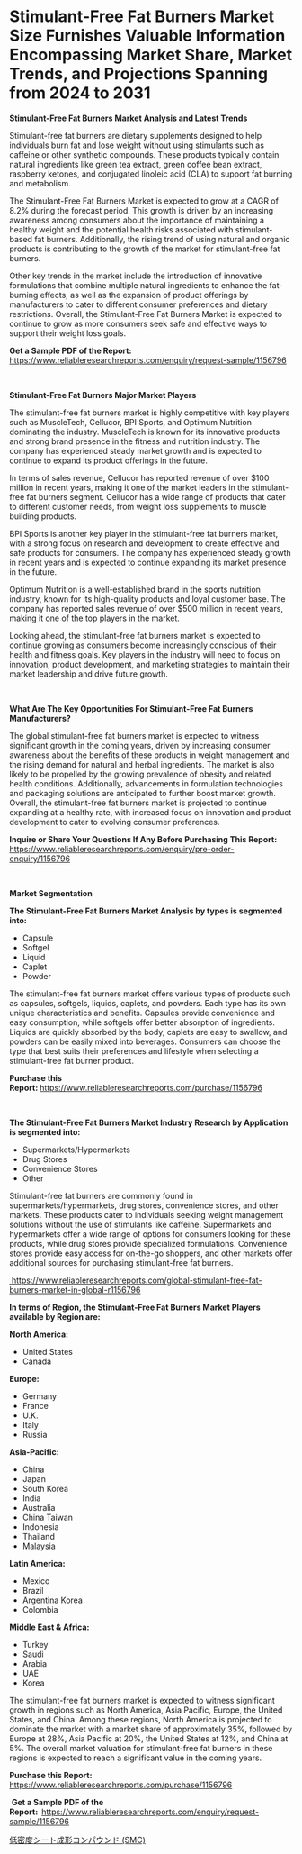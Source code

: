 <p><h1>Stimulant-Free Fat Burners Market Size Furnishes Valuable Information Encompassing Market Share, Market Trends, and Projections Spanning from 2024 to 2031</h1></p><p><strong>Stimulant-Free Fat Burners Market Analysis and Latest Trends</strong></p>
<p><p>Stimulant-free fat burners are dietary supplements designed to help individuals burn fat and lose weight without using stimulants such as caffeine or other synthetic compounds. These products typically contain natural ingredients like green tea extract, green coffee bean extract, raspberry ketones, and conjugated linoleic acid (CLA) to support fat burning and metabolism.</p><p>The Stimulant-Free Fat Burners Market is expected to grow at a CAGR of 8.2% during the forecast period. This growth is driven by an increasing awareness among consumers about the importance of maintaining a healthy weight and the potential health risks associated with stimulant-based fat burners. Additionally, the rising trend of using natural and organic products is contributing to the growth of the market for stimulant-free fat burners.</p><p>Other key trends in the market include the introduction of innovative formulations that combine multiple natural ingredients to enhance the fat-burning effects, as well as the expansion of product offerings by manufacturers to cater to different consumer preferences and dietary restrictions. Overall, the Stimulant-Free Fat Burners Market is expected to continue to grow as more consumers seek safe and effective ways to support their weight loss goals.</p></p>
<p><strong>Get a Sample PDF of the Report:&nbsp;</strong> <a href="https://www.reliableresearchreports.com/enquiry/request-sample/1156796">https://www.reliableresearchreports.com/enquiry/request-sample/1156796</a></p>
<p>&nbsp;</p>
<p><strong>Stimulant-Free Fat Burners Major Market Players</strong></p>
<p><p>The stimulant-free fat burners market is highly competitive with key players such as MuscleTech, Cellucor, BPI Sports, and Optimum Nutrition dominating the industry. MuscleTech is known for its innovative products and strong brand presence in the fitness and nutrition industry. The company has experienced steady market growth and is expected to continue to expand its product offerings in the future.</p><p>In terms of sales revenue, Cellucor has reported revenue of over $100 million in recent years, making it one of the market leaders in the stimulant-free fat burners segment. Cellucor has a wide range of products that cater to different customer needs, from weight loss supplements to muscle building products.</p><p>BPI Sports is another key player in the stimulant-free fat burners market, with a strong focus on research and development to create effective and safe products for consumers. The company has experienced steady growth in recent years and is expected to continue expanding its market presence in the future.</p><p>Optimum Nutrition is a well-established brand in the sports nutrition industry, known for its high-quality products and loyal customer base. The company has reported sales revenue of over $500 million in recent years, making it one of the top players in the market.</p><p>Looking ahead, the stimulant-free fat burners market is expected to continue growing as consumers become increasingly conscious of their health and fitness goals. Key players in the industry will need to focus on innovation, product development, and marketing strategies to maintain their market leadership and drive future growth.</p></p>
<p>&nbsp;</p>
<p><strong>What Are The Key Opportunities For Stimulant-Free Fat Burners Manufacturers?</strong></p>
<p><p>The global stimulant-free fat burners market is expected to witness significant growth in the coming years, driven by increasing consumer awareness about the benefits of these products in weight management and the rising demand for natural and herbal ingredients. The market is also likely to be propelled by the growing prevalence of obesity and related health conditions. Additionally, advancements in formulation technologies and packaging solutions are anticipated to further boost market growth. Overall, the stimulant-free fat burners market is projected to continue expanding at a healthy rate, with increased focus on innovation and product development to cater to evolving consumer preferences.</p></p>
<p><strong>Inquire or Share Your Questions If Any Before Purchasing This Report:</strong> <a href="https://www.reliableresearchreports.com/enquiry/pre-order-enquiry/1156796">https://www.reliableresearchreports.com/enquiry/pre-order-enquiry/1156796</a></p>
<p>&nbsp;</p>
<p><strong>Market Segmentation</strong></p>
<p><strong>The Stimulant-Free Fat Burners Market Analysis by types is segmented into:</strong></p>
<p><ul><li>Capsule</li><li>Softgel</li><li>Liquid</li><li>Caplet</li><li>Powder</li></ul></p>
<p><p>The stimulant-free fat burners market offers various types of products such as capsules, softgels, liquids, caplets, and powders. Each type has its own unique characteristics and benefits. Capsules provide convenience and easy consumption, while softgels offer better absorption of ingredients. Liquids are quickly absorbed by the body, caplets are easy to swallow, and powders can be easily mixed into beverages. Consumers can choose the type that best suits their preferences and lifestyle when selecting a stimulant-free fat burner product.</p></p>
<p><strong>Purchase this Report:&nbsp;</strong><a href="https://www.reliableresearchreports.com/purchase/1156796">https://www.reliableresearchreports.com/purchase/1156796</a></p>
<p>&nbsp;</p>
<p><strong>The Stimulant-Free Fat Burners Market Industry Research by Application is segmented into:</strong></p>
<p><ul><li>Supermarkets/Hypermarkets</li><li>Drug Stores</li><li>Convenience Stores</li><li>Other</li></ul></p>
<p><p>Stimulant-free fat burners are commonly found in supermarkets/hypermarkets, drug stores, convenience stores, and other markets. These products cater to individuals seeking weight management solutions without the use of stimulants like caffeine. Supermarkets and hypermarkets offer a wide range of options for consumers looking for these products, while drug stores provide specialized formulations. Convenience stores provide easy access for on-the-go shoppers, and other markets offer additional sources for purchasing stimulant-free fat burners.</p></p>
<p><a href="https://www.reliableresearchreports.com/global-stimulant-free-fat-burners-market-in-global-r1156796">&nbsp;https://www.reliableresearchreports.com/global-stimulant-free-fat-burners-market-in-global-r1156796</a></p>
<p><strong>In terms of Region, the Stimulant-Free Fat Burners Market Players available by Region are:</strong></p>
<p>
    <p> <strong> North America: </strong>
        <ul>
            <li>United States</li>
            <li>Canada</li>
        </ul>
        </p> 
    <p> <strong> Europe: </strong>
        <ul>
            <li>Germany</li>
            <li>France</li>
            <li>U.K.</li>
            <li>Italy</li>
            <li>Russia</li>
        </ul>
        </p> 
    <p> <strong> Asia-Pacific: </strong>
        <ul>
            <li>China</li>
            <li>Japan</li>
            <li>South Korea</li>
            <li>India</li>
            <li>Australia</li>
            <li>China Taiwan</li>
            <li>Indonesia</li>
            <li>Thailand</li>
            <li>Malaysia</li>
        </ul>
        </p> 
    <p> <strong> Latin America: </strong>
        <ul>
            <li>Mexico</li>
            <li>Brazil</li>
            <li>Argentina Korea</li>
            <li>Colombia</li>
        </ul>
        </p> 
    <p> <strong> Middle East & Africa: </strong>
        <ul>
            <li>Turkey</li>
            <li>Saudi</li>
            <li>Arabia</li>
            <li>UAE</li>
            <li>Korea</li>
        </ul>
    </p>
    </p>
<p><p>The stimulant-free fat burners market is expected to witness significant growth in regions such as North America, Asia Pacific, Europe, the United States, and China. Among these regions, North America is projected to dominate the market with a market share of approximately 35%, followed by Europe at 28%, Asia Pacific at 20%, the United States at 12%, and China at 5%. The overall market valuation for stimulant-free fat burners in these regions is expected to reach a significant value in the coming years.</p></p>
<p><strong>Purchase this Report: </strong><a href="https://www.reliableresearchreports.com/purchase/1156796">https://www.reliableresearchreports.com/purchase/1156796</a></p>
<p>&nbsp;<strong>Get a Sample PDF of the Report:&nbsp;&nbsp;</strong><a href="https://www.reliableresearchreports.com/enquiry/request-sample/1156796">https://www.reliableresearchreports.com/enquiry/request-sample/1156796</a></p>
<p><strong></strong></p>
<p><p><a href="https://github.com/zjkmgcs938405/Market-Research-Report-List-2/blob/main/278812188188.md">低密度シート成形コンパウンド (SMC)</a></p></p>